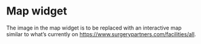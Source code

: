# Map widget

The image in the map widget is to be replaced with an interactive map similar to what’s currently on https://www.surgerypartners.com/facilities/all.
